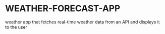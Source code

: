# WEATHER-FORECAST-APP
weather app that fetches real-time weather data from an API and displays it to the user
